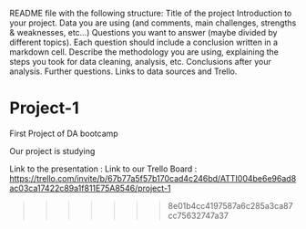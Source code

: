 





README file with the following structure:
Title of the project
Introduction to your project.
Data you are using (and comments, main challenges, strengths & weaknesses, etc…)
Questions you want to answer (maybe divided by different topics). Each question should include a conclusion written in a markdown cell.
Describe the methodology you are using, explaining the steps you took for data cleaning, analysis, etc.
Conclusions after your analysis.
Further questions.
Links to data sources and Trello.


# Project-1
First Project of DA bootcamp

Our project is studying 

Link to the presentation :
Link to our Trello Board : https://trello.com/invite/b/67b77a5f57b170cad4c246bd/ATTI004be6e96ad8ac03ca17422c89a1f811E75A8546/project-1
>>>>>>> 8e01b4cc4197587a6c285a3ca87cc75632747a37
